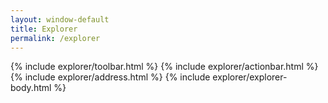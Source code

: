 ```yaml
---
layout: window-default
title: Explorer
permalink: /explorer
---
```


{% include explorer/toolbar.html %}
{% include explorer/actionbar.html %}
{% include explorer/address.html %}
{% include explorer/explorer-body.html %}
